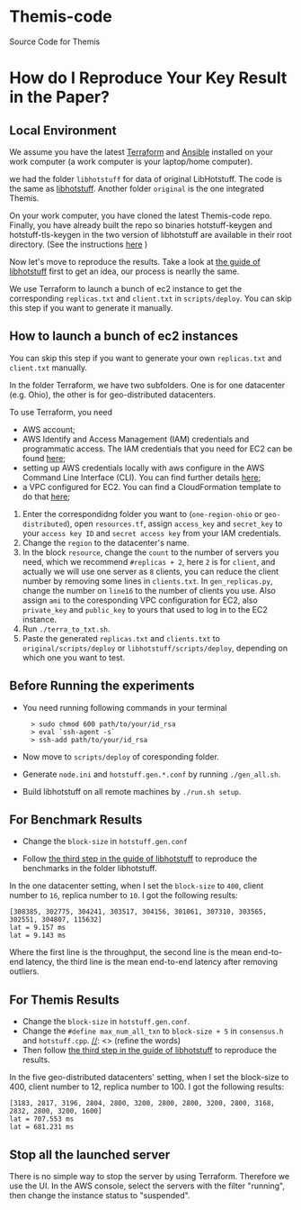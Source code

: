 # Themis-code
 Source Code for Themis

# How do I Reproduce Your Key Result in the Paper?

## Local Environment
We assume you have the latest [Terraform](https://www.terraform.io/downloads) and [Ansible](https://docs.ansible.com/ansible/latest/installation_guide/intro_installation.html) installed on your work computer (a work computer is your laptop/home computer). 

[//]: <> (change the terraform link to an installation one. Tell the user what to run on the work computer.)

we had the folder ``libhotstuff`` for data of original LibHotstuff. The code is the same as [libhotstuff](https://github.com/hot-stuff/libhotstuff). Another folder ``original`` is the one integrated Themis.

[//]: <> (change the folder name...)

On your work computer, you have cloned the latest Themis-code repo. Finally, you have already built the repo so binaries hotstuff-keygen and hotstuff-tls-keygen in the two version of libhotstuff are available in their root directory. (See the instructions [here](https://github.com/hot-stuff/libhotstuff) )

Now let's move to reproduce the results. Take a look at [the guide of libhotstuff](https://github.com/hot-stuff/libhotstuff/tree/master/scripts/deploy#local-environment) first to get an idea, our process is nearlly the same.

We use Terraform to launch a bunch of ec2 instance to get the corresponding ``replicas.txt`` and ``client.txt`` in ``scripts/deploy``. You can skip this step if you want to generate it manually.

## How to launch a bunch of ec2 instances

You can skip this step if you want to generate your own ``replicas.txt`` and ``client.txt`` manually.

In the folder Terraform, we have two subfolders. One is for one datacenter (e.g. Ohio), the other is for geo-distributed datacenters.

To use Terraform, you need
- AWS account;
- AWS Identify and Access Management (IAM) credentials and programmatic access. The IAM credentials that you need for EC2 can be found [here](https://aws.amazon.com/cn/blogs/security/granting-permission-to-launch-ec2-instances-with-iam-roles-passrole-permission/);
- setting up AWS credentials locally with aws configure in the AWS Command Line Interface (CLI). You can find further details [here](https://docs.aws.amazon.com/cli/latest/userguide/cli-chap-configure.html);
- a VPC configured for EC2. You can find a CloudFormation template to do that [here](https://docs.aws.amazon.com/eks/latest/userguide/creating-a-vpc.html); 

1. Enter the correspondidng folder you want to (``one-region-ohio`` or ``geo-distributed``), open ``resources.tf``, assign ``access_key`` and ``secret_key`` to your ``access key ID`` and ``secret access key`` from your IAM credentials.
2. Change the ``region`` to the datacenter's name.
3. In the block ``resource``, change the ``count`` to the number of servers you need, which we recommend ``#replicas + 2``, here ``2`` is for ``client``, and actually we will use one server as ``8`` clients, you can reduce the client number by removing some lines in ``clients.txt``. In ``gen_replicas.py``, change the number on ``line16`` to the number of clients you use.  Also assign ``ami`` to the coresponding VPC configuration for EC2, also ``private_key`` and ``public_key`` to yours that used to log in to the EC2 instance.
4. Run ``./terra_to_txt.sh``.
5. Paste the generated ``replicas.txt`` and ``clients.txt`` to ``original/scripts/deploy`` or ``libhotstuff/scripts/deploy``, depending on which one you want to test.

## Before Running the experiments

- You need running following commands in your terminal

        > sudo chmod 600 path/to/your/id_rsa 
        > eval `ssh-agent -s`
        > ssh-add path/to/your/id_rsa

- Now move to ``scripts/deploy`` of coresponding folder.
- Generate ``node.ini`` and ``hotstuff.gen.*.conf`` by running ``./gen_all.sh``.
- Build libhotstuff on all remote machines by ``./run.sh setup``.

 ## For Benchmark Results

- Change the ``block-size`` in ``hotstuff.gen.conf``

- Follow [the third step in the guide of libhotstuff](https://github.com/hot-stuff/libhotstuff/tree/master/scripts/deploy#step-3---run-the-experiment) to reproduce the benchmarks in the folder libhotstuff. 

In the one datacenter setting, when I set the ``block-size`` to ``400``, client number to ``16``, replica number to ``10``. I got the following results:

    [308385, 302775, 304241, 303517, 304156, 301061, 307310, 303565, 302551, 304807, 115632]
    lat = 9.157 ms
    lat = 9.143 ms

Where the first line is the throughput, the second line is the mean end-to-end latency, the third line is the mean end-to-end latency after removing outliers.

[//]: <> (change this to default setting?)


 ## For Themis Results

- Change the ``block-size`` in ``hotstuff.gen.conf``.
- Change the ``#define max_num_all_txn`` to ``block-size + 5`` in ``consensus.h`` and ``hotstuff.cpp``.
[//]: <> (refine the words)
- Then follow [the third step in the guide of libhotstuff](https://github.com/hot-stuff/libhotstuff/tree/master/scripts/deploy#step-3---run-the-experiment) to reproduce the results.

In the five geo-distributed datacenters' setting, when I set the block-size to 400, client number to 12, replica number to 100. I got the following results:

    [3183, 2817, 3196, 2804, 2800, 3200, 2800, 2800, 3200, 2800, 3168, 2832, 2800, 3200, 1600]
    lat = 707.553 ms
    lat = 681.231 ms

[//]: <> (change this to default setting?)

## Stop all the launched server

There is no simple way to stop the server by using Terraform. Therefore we use the UI. In the AWS console, select the servers with the filter "running", then change the instance status to "suspended".